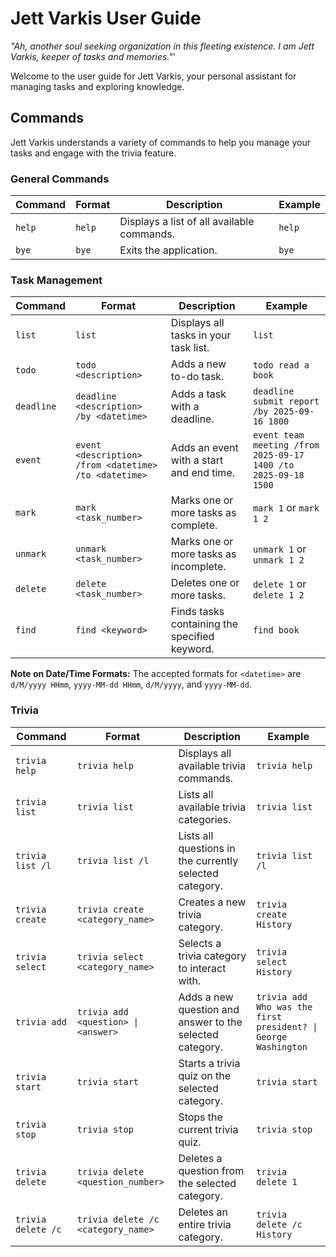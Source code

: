 # Jett Varkis User Guide

_"Ah, another soul seeking organization in this fleeting existence. I am Jett Varkis, keeper of tasks and memories."_'

Welcome to the user guide for Jett Varkis, your personal assistant for managing tasks and exploring knowledge.

## Commands

Jett Varkis understands a variety of commands to help you manage your tasks and engage with the trivia feature.

### General Commands

| Command | Format | Description                                | Example |
| ------- | ------ | ------------------------------------------ | ------- |
| `help`  | `help` | Displays a list of all available commands. | `help`  |
| `bye`   | `bye`  | Exits the application.                     | `bye`   |

### Task Management

| Command    | Format                                                | Description                                   | Example                                                        |
| ---------- | ----------------------------------------------------- | --------------------------------------------- | -------------------------------------------------------------- |
| `list`     | `list`                                                | Displays all tasks in your task list.         | `list`                                                         |
| `todo`     | `todo <description>`                                  | Adds a new to-do task.                        | `todo read a book`                                             |
| `deadline` | `deadline <description> /by <datetime>`               | Adds a task with a deadline.                  | `deadline submit report /by 2025-09-16 1800`                   |
| `event`    | `event <description> /from <datetime> /to <datetime>` | Adds an event with a start and end time.      | `event team meeting /from 2025-09-17 1400 /to 2025-09-18 1500` |
| `mark`     | `mark <task_number>`                                  | Marks one or more tasks as complete.          | `mark 1` or `mark 1 2`                                         |
| `unmark`   | `unmark <task_number>`                                | Marks one or more tasks as incomplete.        | `unmark 1` or `unmark 1 2`                                     |
| `delete`   | `delete <task_number>`                                | Deletes one or more tasks.                    | `delete 1` or `delete 1 2`                                     |
| `find`     | `find <keyword>`                                      | Finds tasks containing the specified keyword. | `find book`                                                    |

**Note on Date/Time Formats:** The accepted formats for `<datetime>` are `d/M/yyyy HHmm`, `yyyy-MM-dd HHmm`, `d/M/yyyy`, and `yyyy-MM-dd`.

### Trivia

| Command            | Format                              | Description                                              | Example                                                        |
| ------------------ | ----------------------------------- | -------------------------------------------------------- | -------------------------------------------------------------- |
| `trivia help`      | `trivia help`                       | Displays all available trivia commands.                  | `trivia help`                                                  |
| `trivia list`      | `trivia list`                       | Lists all available trivia categories.                   | `trivia list`                                                  |
| `trivia list /l`   | `trivia list /l`                    | Lists all questions in the currently selected category.  | `trivia list /l`                                               |
| `trivia create`    | `trivia create <category_name>`     | Creates a new trivia category.                           | `trivia create History`                                        |
| `trivia select`    | `trivia select <category_name>`     | Selects a trivia category to interact with.              | `trivia select History`                                        |
| `trivia add`       | `trivia add <question> \| <answer>` | Adds a new question and answer to the selected category. | `trivia add Who was the first president? \| George Washington` |
| `trivia start`     | `trivia start`                      | Starts a trivia quiz on the selected category.           | `trivia start`                                                 |
| `trivia stop`      | `trivia stop`                       | Stops the current trivia quiz.                           | `trivia stop`                                                  |
| `trivia delete`    | `trivia delete <question_number>`   | Deletes a question from the selected category.           | `trivia delete 1`                                              |
| `trivia delete /c` | `trivia delete /c <category_name>`  | Deletes an entire trivia category.                       | `trivia delete /c History`                                     |
